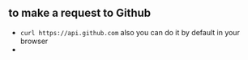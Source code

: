 ## to make a request to Github
  - `curl https://api.github.com` also you can do it
    by default in your browser
  - 
